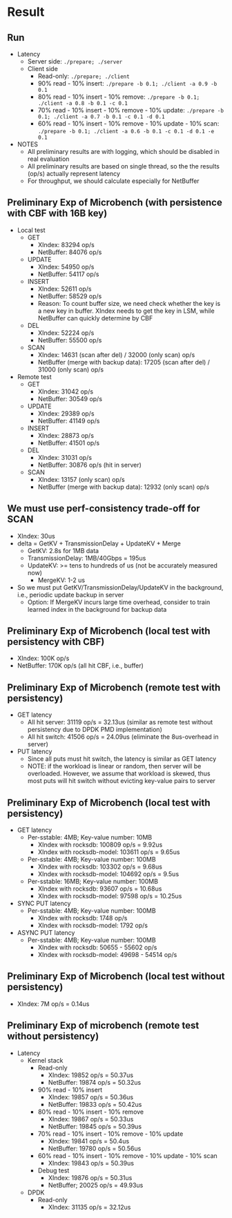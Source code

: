 # Result

## Run

- Latency
	- Server side: `./prepare; ./server`
	- Client side
		+ Read-only: `./prepare; ./client`
		+ 90% read - 10% insert: `./prepare -b 0.1; ./client -a 0.9 -b 0.1`
		+ 80% read - 10% insert - 10% remove: `./prepare -b 0.1; ./client -a 0.8 -b 0.1 -c 0.1`
		+ 70% read - 10% insert - 10% remove - 10% update: `./prepare -b 0.1; ./client -a 0.7 -b 0.1 -c 0.1 -d 0.1`
		+ 60% read - 10% insert - 10% remove - 10% update - 10% scan: `./prepare -b 0.1; ./client -a 0.6 -b 0.1 -c 0.1 -d 0.1 -e 0.1`
- NOTES
	+ All preliminary results are with logging, which should be disabled in real evaluation
	+ All preliminary results are based on single thread, so the the results (op/s) actually represent latency
	+ For throughput, we should calculate especially for NetBuffer

## Preliminary Exp of Microbench (with persistence with CBF with 16B key)

- Local test
	+ GET
		+ XIndex: 83294 op/s
		+ NetBuffer: 84076 op/s
	+ UPDATE
		+ XIndex: 54950 op/s
		+ NetBuffer: 54117 op/s
	+ INSERT
		+ XIndex: 52611 op/s
		+ NetBuffer: 58529 op/s
		+ Reason: To count buffer size, we need check whether the key is a new key in buffer. XIndex needs to get the key in LSM,
		while NetBuffer can quickly determine by CBF
	+ DEL
		+ XIndex: 52224 op/s
		+ NetBuffer: 55500 op/s
	+ SCAN
		+ XIndex: 14631 (scan after del) / 32000 (only scan) op/s
		+ NetBuffer (merge with backup data): 17205 (scan after del) / 31000 (only scan) op/s
- Remote test
	+ GET
		+ XIndex: 31042 op/s
		+ NetBuffer: 30549 op/s
	+ UPDATE
		+ XIndex: 29389 op/s
		+ NetBuffer: 41149 op/s
	+ INSERT
		+ XIndex: 28873 op/s
		+ NetBuffer: 41501 op/s
	+ DEL
		+ XIndex: 31031 op/s
		+ NetBuffer: 30876 op/s (hit in server)
	+ SCAN
		+ XIndex: 13157 (only scan) op/s
		+ NetBuffer (merge with backup data): 12932 (only scan) op/s

## We must use perf-consistency trade-off for SCAN

- XIndex: 30us
- delta = GetKV + TransmissionDelay + UpdateKV + Merge
	+ GetKV: 2.8s for 1MB data
	+ TransmissionDelay: 1MB/40Gbps = 195us
	+ UpdateKV: >= tens to hundreds of us (not be accurately measured now)
        + MergeKV: 1-2 us
- So we must put GetKV/TransmissionDelay/UpdateKV in the background, i.e., periodic update backup in server
	+ Option: If MergeKV incurs large time overhead, consider to train learned index in the background for backup data


## Preliminary Exp of Microbench (local test with persistency with CBF)

- XIndex: 100K op/s
- NetBuffer: 170K op/s (all hit CBF, i.e., buffer)

## Preliminary Exp of Microbench (remote test with persistency)

- GET latency
	+ All hit server: 31119 op/s = 32.13us (similar as remote test without persistency due to DPDK PMD implementation)
	+ All hit switch: 41506 op/s = 24.09us (eliminate the 8us-overhead in server)
- PUT latency
	+ Since all puts must hit switch, the latency is similar as GET latency
	+ NOTE: if the workload is linear or random, then server will be overloaded. However, we assume that workload is skewed, thus most
	puts will hit switch without evicting key-value pairs to server

## Preliminary Exp of Microbench (local test with persistency)

- GET latency
	+ Per-sstable: 4MB; Key-value number: 10MB
		* XIndex with rocksdb: 100809 op/s = 9.92us
		* XIndex with rocksdb-model: 103611 op/s = 9.65us
	+ Per-sstable: 4MB; Key-value number: 100MB
		* XIndex with rocksdb: 103302 op/s = 9.68us
		* XIndex with rocksdb-model: 104692 op/s = 9.5us
	+ Per-sstable: 16MB; Key-value number: 100MB
		* XIndex with rocksdb: 93607 op/s = 10.68us
		* XIndex with rocksdb-model: 97598 op/s = 10.25us
- SYNC PUT latency
	+ Per-sstable: 4MB; Key-value number: 100MB
		* XIndex with rocksdb: 1748 op/s
		* XIndex with rocksdb-model: 1792 op/s
- ASYNC PUT latency
	+ Per-sstable: 4MB; Key-value number: 100MB
		* XIndex with rocksdb: 50655 - 55602 op/s
		* XIndex with rocksdb-model: 49698 - 54514 op/s

## Preliminary Exp of Microbench (local test without persistency)

- XIndex: 7M op/s = 0.14us 

## Preliminary Exp of microbench (remote test without persistency)

- Latency
	* Kernel stack
		* Read-only
			- XIndex: 19852 op/s = 50.37us
			- NetBuffer: 19874 op/s = 50.32us
		* 90% read - 10% insert
			- XIndex: 19857 op/s = 50.36us
			- NetBuffer: 19833 op/s = 50.42us
		* 80% read - 10% insert - 10% remove
			- XIndex: 19867 op/s = 50.33us
			- NetBuffer: 19845 op/s = 50.39us
		* 70% read - 10% insert - 10% remove - 10% update
			- XIndex: 19841 op/s = 50.4us
			- NetBuffer: 19780 op/s = 50.56us
		* 60% read - 10% insert - 10% remove - 10% update - 10% scan
			- XIndex: 19843 op/s = 50.39us
		* Debug test
			- XIndex: 19876 op/s = 50.31us
			- NetBuffer; 20025 op/s = 49.93us
	* DPDK
		* Read-only
			- XIndex: 31135 op/s = 32.12us
